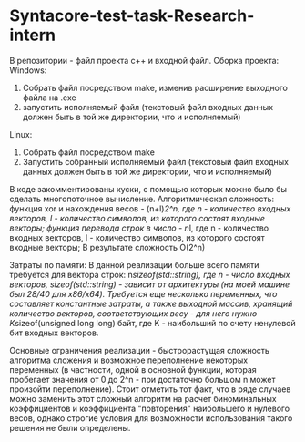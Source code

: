 # Syntacore-test-task-Research-intern
В репозитории - файл проекта c++ и входной файл. 
Сборка проекта:
Windows: 
1) Собрать файл посредством make, изменив расширение выходного файла на .exe
2) запустить исполняемый файл (текстовый файл входных данных должен быть в той же директории, что и исполняемый)

Linux:
1) Собрать файл посредством make
2) Запустить собранный исполняемый файл (текстовый файл входных данных должен быть в той же директории, что и исполняемый)

В коде закомментированы куски, с помощью которых можно было бы сделать многопоточное вычисление.
Алгоритмическая сложность:
функция xor и нахождения весов - (n+l)*2^n, где n - количество входных векторов, l - количество символов, из которого состоят входные векторы;
функция перевода строк в число - n*l, где n - количество входных векторов, l - количество символов, из которого состоят входные векторы;
В результате сложность O(2^n)

Затраты по памяти: 
В данной реализации больше всего памяти требуется для вектора строк: n*sizeof(std::string), где n - число входных векторов, sizeof(std::string) - зависит от архитектуры (на моей машине был 28/40 для x86/x64). Требуется еще несколько переменных, что составляет константные затраты, а также выходной массив, хранящий количество векторов, соответствующих весу - для него нужно K*sizeof(unsigned long long) байт, где K - наибольший по счету ненулевой бит входных векторов.

Основные ограничения реализации - быстрорастущая сложность алгоритма сложения и возможное переполнение некоторых переменных (в частности, одной в основной функции, которая пробегает значения от 0 до 2^n - при достаточно большом n может произойти переполнение). Стоит отметить тот факт, что в ряде случаев можно заменить этот сложный алгоритм на расчет биноминальных коэффициентов и коэффициента "повторения" наибольшего и нулевого весов, однако строгие условия для возможности использования такого решения не были определены.
